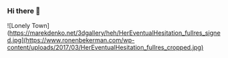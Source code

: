 ### Hi there 👋

![Lonely Town](https://marekdenko.net/3dgallery/heh/HerEventualHesitation_fullres_signed.jpg](https://www.ronenbekerman.com/wp-content/uploads/2017/03/HerEventualHesitation_fullres_cropped.jpg)

<!--
**Mr-Folder/Mr-Folder** is a ✨ _special_ ✨ repository because its `README.md` (this file) appears on your GitHub profile.

Here are some ideas to get you started:


- 🔭 I’m currently working on ...
- 🌱 I’m currently learning ...
- 👯 I’m looking to collaborate on ...
- 🤔 I’m looking for help with ...
- 💬 Ask me about ...
- 📫 How to reach me: ...
- 😄 Pronouns: ...
- ⚡ Fun fact: ...
-->
